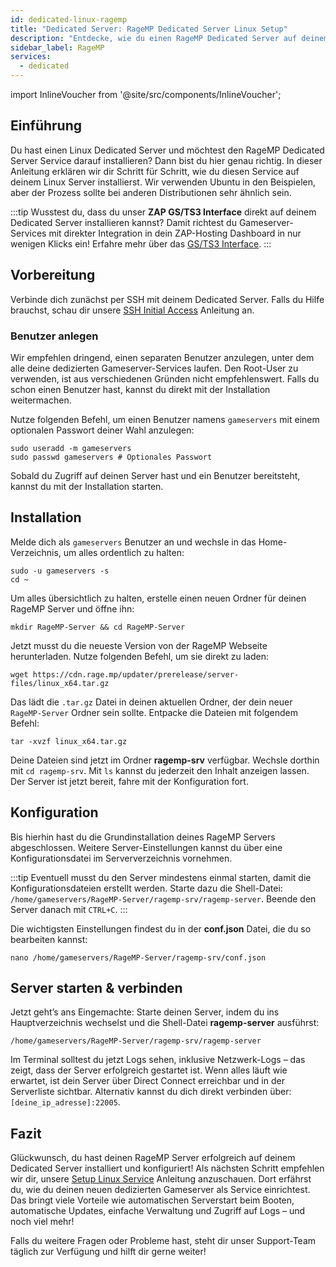 ```yaml
---
id: dedicated-linux-ragemp
title: "Dedicated Server: RageMP Dedicated Server Linux Setup"
description: "Entdecke, wie du einen RageMP Dedicated Server auf deinem Linux Server für nahtloses Gameserver Hosting und Management einrichtest → Jetzt mehr erfahren"
sidebar_label: RageMP
services:
  - dedicated
---
```


import InlineVoucher from '@site/src/components/InlineVoucher';

## Einführung
Du hast einen Linux Dedicated Server und möchtest den RageMP Dedicated Server Service darauf installieren? Dann bist du hier genau richtig. In dieser Anleitung erklären wir dir Schritt für Schritt, wie du diesen Service auf deinem Linux Server installierst. Wir verwenden Ubuntu in den Beispielen, aber der Prozess sollte bei anderen Distributionen sehr ähnlich sein.

:::tip
Wusstest du, dass du unser **ZAP GS/TS3 Interface** direkt auf deinem Dedicated Server installieren kannst? Damit richtest du Gameserver-Services mit direkter Integration in dein ZAP-Hosting Dashboard in nur wenigen Klicks ein! Erfahre mehr über das [GS/TS3 Interface](dedicated-linux-gs-interface.md).
:::

<InlineVoucher />

## Vorbereitung

Verbinde dich zunächst per SSH mit deinem Dedicated Server. Falls du Hilfe brauchst, schau dir unsere [SSH Initial Access](dedicated-linux-ssh.md) Anleitung an.

### Benutzer anlegen

Wir empfehlen dringend, einen separaten Benutzer anzulegen, unter dem alle deine dedizierten Gameserver-Services laufen. Den Root-User zu verwenden, ist aus verschiedenen Gründen nicht empfehlenswert. Falls du schon einen Benutzer hast, kannst du direkt mit der Installation weitermachen.

Nutze folgenden Befehl, um einen Benutzer namens `gameservers` mit einem optionalen Passwort deiner Wahl anzulegen:

```
sudo useradd -m gameservers
sudo passwd gameservers # Optionales Passwort
```

Sobald du Zugriff auf deinen Server hast und ein Benutzer bereitsteht, kannst du mit der Installation starten.

## Installation

Melde dich als `gameservers` Benutzer an und wechsle in das Home-Verzeichnis, um alles ordentlich zu halten:
```
sudo -u gameservers -s
cd ~
```

Um alles übersichtlich zu halten, erstelle einen neuen Ordner für deinen RageMP Server und öffne ihn:
```
mkdir RageMP-Server && cd RageMP-Server
```

Jetzt musst du die neueste Version von der RageMP Webseite herunterladen. Nutze folgenden Befehl, um sie direkt zu laden:
```
wget https://cdn.rage.mp/updater/prerelease/server-files/linux_x64.tar.gz
```

Das lädt die `.tar.gz` Datei in deinen aktuellen Ordner, der dein neuer `RageMP-Server` Ordner sein sollte. Entpacke die Dateien mit folgendem Befehl:
```
tar -xvzf linux_x64.tar.gz
```

Deine Dateien sind jetzt im Ordner **ragemp-srv** verfügbar. Wechsle dorthin mit `cd ragemp-srv`. Mit `ls` kannst du jederzeit den Inhalt anzeigen lassen. Der Server ist jetzt bereit, fahre mit der Konfiguration fort.

## Konfiguration

Bis hierhin hast du die Grundinstallation deines RageMP Servers abgeschlossen. Weitere Server-Einstellungen kannst du über eine Konfigurationsdatei im Serververzeichnis vornehmen.

:::tip
Eventuell musst du den Server mindestens einmal starten, damit die Konfigurationsdateien erstellt werden. Starte dazu die Shell-Datei: `/home/gameservers/RageMP-Server/ragemp-srv/ragemp-server`. Beende den Server danach mit `CTRL+C`.
:::

Die wichtigsten Einstellungen findest du in der **conf.json** Datei, die du so bearbeiten kannst:
```
nano /home/gameservers/RageMP-Server/ragemp-srv/conf.json
```

## Server starten & verbinden

Jetzt geht’s ans Eingemachte: Starte deinen Server, indem du ins Hauptverzeichnis wechselst und die Shell-Datei **ragemp-server** ausführst:
```
/home/gameservers/RageMP-Server/ragemp-srv/ragemp-server
```

Im Terminal solltest du jetzt Logs sehen, inklusive Netzwerk-Logs – das zeigt, dass der Server erfolgreich gestartet ist. Wenn alles läuft wie erwartet, ist dein Server über Direct Connect erreichbar und in der Serverliste sichtbar. Alternativ kannst du dich direkt verbinden über: `[deine_ip_adresse]:22005`.

## Fazit

Glückwunsch, du hast deinen RageMP Server erfolgreich auf deinem Dedicated Server installiert und konfiguriert! Als nächsten Schritt empfehlen wir dir, unsere [Setup Linux Service](dedicated-linux-create-gameservice.md) Anleitung anzuschauen. Dort erfährst du, wie du deinen neuen dedizierten Gameserver als Service einrichtest. Das bringt viele Vorteile wie automatischen Serverstart beim Booten, automatische Updates, einfache Verwaltung und Zugriff auf Logs – und noch viel mehr!

Falls du weitere Fragen oder Probleme hast, steht dir unser Support-Team täglich zur Verfügung und hilft dir gerne weiter!

<InlineVoucher />